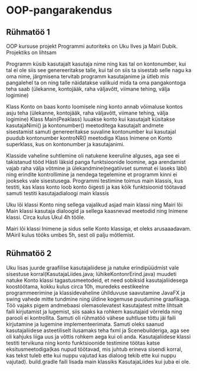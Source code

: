 # OOP-pangarakendus

Rühmatöö 1
-----------

OOP kursuse projekt
Programmi autoriteks on Uku Ilves ja Mairi Dubik. Projektiks on lihtsam 

Programm küsib kasutajalt kasutaja nime ning kas tal on kontonumber,
kui tal ei ole siis see genereeritakse talle, kui tal on siis ta sisestab selle nagu ka oma nime,
järgmisena tervitab programm kasutajanime ja ütleb mis pangalehel ta on ning talle näidatakse valikuid mida ta oma
pangakontoga teha saab (ülekanne, kontojääk, raha väljavõtt, viimane tehing, välja logimine)

Klass Konto on baas konto loomisele ning konto annab võimaluse kontos asju teha (ülekanne, kontojääk, raha väljavõtt, viimane tehing, välja logimine)
Klass Main(Peaklass) luuakse konto kui kasutajalt küsitakse kasutajaNimi() ja kontonumber() meetoditega kasutajalt andmete sisestamist
samuti genereeritakse suvaline kontonumber kui kasutajal puudub kontonumber kontroNR() meetodiga
Klass Inimene on Konto superklass, kus on kontonumber ja kasutajanimi.

Klasside vaheline suhtlemine oli natukene keeruline alguses, aga see ei takistanud tööd
Hästi läksid panga funktsioonide loomine, aga arendamist vajab raha välja võtmine ja ülekandmine(negatiivset summat ei laseks läbi)
ning erindite kontrollimine ja nendega tegelemine et programm kinni ei jookseks vale sisestusega.
Programmi testimine toimus main klassis, kus testiti, kas klass konto loob konto õigesti ja kas kõik funktsioonid töötavad
samuti testiti kasutajadialoogi main klassis

Uku lõi klassi Konto ning sellega vajalikud asjad main klassi ning Mairi lõi Main klassi kasutaja dialoogid ja sellega kaasnevad meetodid ning Inimene klassi.
Circa kulus Ukul 4h tööle.

Mairi lõi klassi Inimene ja sidus selle Konto klassiga, et oleks arusaaadavam. MAiril kulus tööks umbes 5h, sest oli palju mõtlemist.



Rühmatöö 2
----------

Uku lisas juurde graafilise kasutajaliidese ja natuke erindipüüdmist vale sisestuse korral(KasutajaLiides.java; lühikeKontonrErind.java) muudeti natuke Konto klassi tagastusmeetodeid, et need sobiksid kasutajaliidesega koostöötama, kokku kulus circa 10h, muredeks eestikeelne programmeerimine ja klassidevaheline ühilduvuse saavutamine JavaFX ja swing vahede mitte tundmine ning üldine kogemuse puudumine graafikaga. Töö vajaks pigem andmebaasi olemasolevatest kasutajatest mitte lihtsalt faili kirjutamist ja lugemist, siis saaks ka rohkem kasutajaid võrrelda ning parooli ei kontrollita. Samuti oli rühmatöö vähese suhtluse tõttu jäi faili kirjutamine ja lugemine implementeerimata. Samuti oleks saanud kasutajaliidese asteetiliselt ilusamaks teha fxml ja Scenebuilderiga, aga see oli kahjuks liiga uus ja võttis rohkem aega kui oli anda. Kasutajaliidese klassi testiti tervikuna ning konto funktsioonide testimine töötas katse eksitusmeetodiga(kas nupud töötavad, mis juhtub erineva sisendi korral, kas tekst tuleb ette kui nuppu vajutad kas dialoog tekib ette kui nuppu vajutad). build.gradle faili lisada main klassiks KasutajaLiides kui juba ei ole.




